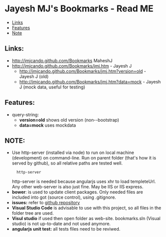 # Jayesh MJ's Bookmarks - Read ME
  - [Links](#links)
  - [Features](#features)
  - [Note](#note)

## Links:
- http://jmjcando.github.com/Bookmarks  MaheshJ  
- http://jmjcando.github.com/Bookmarks/jmj.htm  - Jayesh J  
  - http://jmjcando.github.com/Bookmarks/jmj.htm?version=old  - Jayesh J (old)
  - http://jmjcando.github.com/Bookmarks/jmj.htm?data=mock  - Jayesh J (mock data, useful for testing)


## Features:
- query-string:  
  - **version=old** shows old version (non--bootstrap)
  - **data=mock** uses mockdata

## NOTE:
- Use http-server (installed via node) to run on local machine (development) on command-line.
Run on parent folder (that's how it is served by github), so all relative paths are tested well.
    ```
      http-server
    ```
    http-server is needed because angularjs uses xhr to load templeteUrl. Any other web-server is also just fine. May be IIS or IIS express.
- **bower**: is used to update client packages.  Only needed files are included into got (source control), using .gitignore.
- **issues:** refer to [github repository](https://github.com/jmjcando/bookmarks/issues)
- **Visual Studio Code** is advisable to use with this project, so all files in the folder tree are used. 
- **Visul studio** if used then open folder as web-site. bookmarks.sln (Visual studio) is not up-to-date and not used anymore. 
- **angularjs unit test:** all tests files need to be reviwed.


